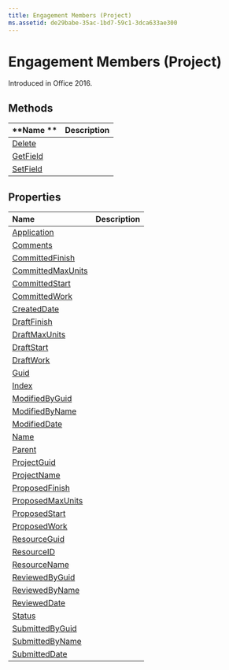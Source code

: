 ```yaml
---
title: Engagement Members (Project)
ms.assetid: de29babe-35ac-1bd7-59c1-3dca633ae300
---
```



# Engagement Members (Project)

 Introduced in Office 2016.


## Methods
<a name="methods"> </a>



|**Name **|**Description**|
|:-----|:-----|
|[Delete](engagement-delete-method-project.md)||
|[GetField](engagement-getfield-method-project.md)||
|[SetField](engagement-setfield-method-project.md)||

## Properties
<a name="properties"> </a>



|**Name**|**Description**|
|:-----|:-----|
|[Application](engagement-application-property-project.md)||
|[Comments](engagement-comments-property-project.md)||
|[CommittedFinish](engagement-committedfinish-property-project.md)||
|[CommittedMaxUnits](engagement-committedmaxunits-property-project.md)||
|[CommittedStart](engagement-committedstart-property-project.md)||
|[CommittedWork](engagement-committedwork-property-project.md)||
|[CreatedDate](engagement-createddate-property-project.md)||
|[DraftFinish](engagement-draftfinish-property-project.md)||
|[DraftMaxUnits](engagement-draftmaxunits-property-project.md)||
|[DraftStart](engagement-draftstart-property-project.md)||
|[DraftWork](engagement-draftwork-property-project.md)||
|[Guid](engagement-guid-property-project.md)||
|[Index](engagement-index-property-project.md)||
|[ModifiedByGuid](engagement-modifiedbyguid-property-project.md)||
|[ModifiedByName](engagement-modifiedbyname-property-project.md)||
|[ModifiedDate](engagement-modifieddate-property-project.md)||
|[Name](engagement-name-property-project.md)||
|[Parent](engagement-parent-property-project.md)||
|[ProjectGuid](engagement-projectguid-property-project.md)||
|[ProjectName](engagement-projectname-property-project.md)||
|[ProposedFinish](engagement-proposedfinish-property-project.md)||
|[ProposedMaxUnits](engagement-proposedmaxunits-property-project.md)||
|[ProposedStart](engagement-proposedstart-property-project.md)||
|[ProposedWork](engagement-proposedwork-property-project.md)||
|[ResourceGuid](engagement-resourceguid-property-project.md)||
|[ResourceID](engagement-resourceid-property-project.md)||
|[ResourceName](engagement-resourcename-property-project.md)||
|[ReviewedByGuid](engagement-reviewedbyguid-property-project.md)||
|[ReviewedByName](engagement-reviewedbyname-property-project.md)||
|[ReviewedDate](engagement-revieweddate-property-project.md)||
|[Status](engagement-status-property-project.md)||
|[SubmittedByGuid](engagement-submittedbyguid-property-project.md)||
|[SubmittedByName](engagement-submittedbyname-property-project.md)||
|[SubmittedDate](engagement-submitteddate-property-project.md)||

